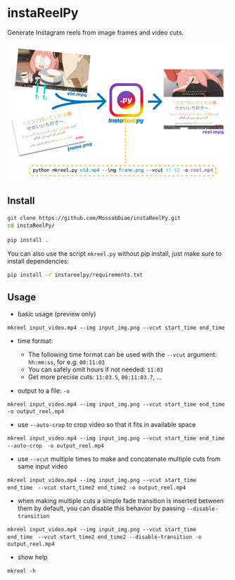 # instaReelPy
Generate Instagram reels from image frames and video cuts. 

![](instareelpy_cover.png)

## Install
``` bash
git clone https://github.com/MossabDiae/instaReelPy.git
cd instaReelPy/

pip install .
```

You can also use the script `mkreel.py` without pip install, just make sure to install dependencies:
```bash
pip install -r instareelpy/requirements.txt 
```

## Usage

* basic usage (preview only)
```
mkreel input_video.mp4 --img input_img.png --vcut start_time end_time 
```

* time format:
  - The following time format can be used with the `--vcut` argument: `hh:mm:ss`, for e.g: `00:11:03`
  - You can safely omit hours if not needed: `11:03` 
  - Get more precise cuts: `11:03.5`, `00:11:03.7`, ...
  

* output to a file: `-o`
```
mkreel input_video.mp4 --img input_img.png --vcut start_time end_time -o output_reel.mp4
```

* use `--auto-crop` to crop video so that it fits in available space
```
mkreel input_video.mp4 --img input_img.png --vcut start_time end_time --auto-crop　-o output_reel.mp4
```

* use `--vcut` multiple times to make and concatenate multiple cuts from same input video
```
mkreel input_video.mp4 --img input_img.png --vcut start_time end_time　--vcut start_time2 end_time2 -o output_reel.mp4
```

* when making multiple cuts a simple fade transition is inserted between them by default, you can disable this behavior by passing `--disable-transition`
```
mkreel input_video.mp4 --img input_img.png --vcut start_time end_time　--vcut start_time2 end_time2 --disable-transition -o output_reel.mp4
```

* show help
```
mkreel -h
```
